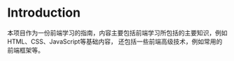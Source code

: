 # Introduction

本项目作为一份前端学习的指南，内容主要包括前端学习所包括的主要知识，例如HTML、CSS、JavaScript等基础内容， 还包括一些前端高级技术，例如常用的前端框架等。